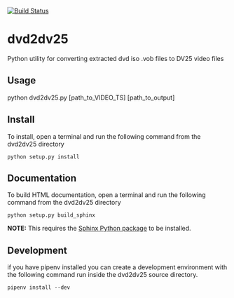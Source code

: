 [![Build Status](https://travis-ci.org/amiaopensource/dvd2dv25.svg?branch=master)](https://travis-ci.org/amiaopensource/dvd2dv25)
# dvd2dv25
Python utility for converting extracted dvd iso .vob files to DV25 video files

## Usage
python dvd2dv25.py [path_to_VIDEO_TS] [path_to_output]

## Install

To install, open a terminal and run the following command from the dvd2dv25 
directory 

`python setup.py install`

## Documentation

To build HTML documentation, open a terminal and run the following command from the dvd2dv25 
directory  

`python setup.py build_sphinx`

**NOTE:** This requires the 
[Sphinx Python package](https://pypi.org/project/Sphinx/) to be installed.

## Development

if you have pipenv installed you can create a development environment with 
the following command run inside the dvd2dv25 source directory.

`pipenv install --dev`

